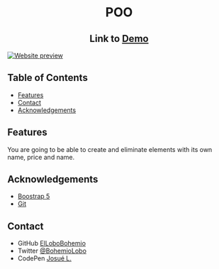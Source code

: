 <!-- Please update value in the {}  -->

<h1 align="center">POO</h1>

<h2 align="center">Link to <a href="https://codepen.io/bohemiolobo/full/rNyJBPr" target="_blank">Demo</a></h2>

<a href="https://codepen.io/bohemiolobo/full/ExmxBpP" target="_blank"><img src="https://i.postimg.cc/T2VRmg9Q/3.png" alt="Website preview"></a>

<!-- TABLE OF CONTENTS -->

## Table of Contents

- [Features](#features)
- [Contact](#contact)
- [Acknowledgements](#acknowledgements)

## Features

<!-- List the features of your application or follow the template. Don't share the figma file here :) -->

You are going to be able to create and eliminate elements with its own name, price and name.

## Acknowledgements

<!-- This section should list any articles or add-ons/plugins that helps you to complete the project. This is optional but it will help you in the future. For exmpale -->

- [Boostrap 5](https://getbootstrap.com/)
- [Git](https://git-scm.com/)

## Contact

- GitHub [ElLoboBohemio](https://{github.com/ElLoboBohemio})
- Twitter [@BohemioLobo](https://{twitter.com/BohemioLobo})
- CodePen [Josué L.](https://{codepen.io/bohemiolobo})

